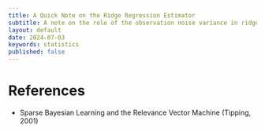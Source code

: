 ```yaml
---
title: A Quick Note on the Ridge Regression Estimator
subtitle: A note on the role of the observation noise variance in ridge regression.
layout: default
date: 2024-07-03
keywords: statistics
published: false
---
```




# References
- Sparse Bayesian Learning and the Relevance Vector Machine (Tipping, 2001)
